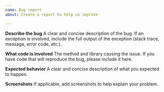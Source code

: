 ```yaml
---
name: Bug report
about: Create a report to help us improve

---
```


**Describe the bug**
A clear and concise description of the bug. If an exception is involved, include the full output of the exception (stack trace, message, error code, etc.).

**What code is involved**
The method and library causing the issue. If you have code that will reproduce the bug, please include it here.

**Expected behavior**
A clear and concise description of what you expected to happen.

**Screenshots**
If applicable, add screenshots to help explain your problem.

